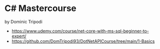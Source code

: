# C# Mastercourse
by Dominic Tripodi

- https://www.udemy.com/course/net-core-with-ms-sql-beginner-to-expert/
- https://github.com/DomTripodi93/DotNetAPICourse/tree/main/1-Basics
